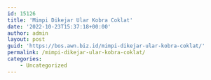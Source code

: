 ```yaml
---
id: 15126
title: 'Mimpi Dikejar Ular Kobra Coklat'
date: '2022-10-23T15:37:18+00:00'
author: admin
layout: post
guid: 'https://bos.awn.biz.id/mimpi-dikejar-ular-kobra-coklat/'
permalink: /mimpi-dikejar-ular-kobra-coklat/
categories:
    - Uncategorized
---
```


